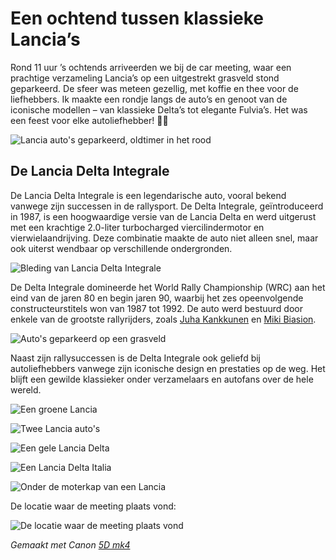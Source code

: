 # Een ochtend tussen klassieke Lancia’s

Rond 11 uur ’s ochtends arriveerden we bij de car meeting, waar een prachtige verzameling Lancia’s op een uitgestrekt grasveld stond geparkeerd. De sfeer was meteen gezellig, met koffie en thee voor de liefhebbers. Ik maakte een rondje langs de auto’s en genoot van de iconische modellen – van klassieke Delta’s tot elegante Fulvia’s. Het was een feest voor elke autoliefhebber! 🚗✨

![Lancia auto's geparkeerd, oldtimer in het rood](https://imagekit.rohan-10.workers.dev?url=https://ik.imagekit.io/rhn00jwt/tr:w-900/2018-09-09-lancia-dag/lancia-dag-collage-04.jpg)

## De Lancia Delta Integrale

De Lancia Delta Integrale is een legendarische auto, vooral bekend vanwege zijn successen in de rallysport. De Delta Integrale, geïntroduceerd in 1987, is een hoogwaardige versie van de Lancia Delta en werd uitgerust met een krachtige 2.0-liter turbocharged viercilindermotor en vierwielaandrijving. Deze combinatie maakte de auto niet alleen snel, maar ook uiterst wendbaar op verschillende ondergronden.

![Bleding van Lancia Delta Integrale](https://imagekit.rohan-10.workers.dev?url=https://ik.imagekit.io/rhn00jwt/tr:w-900/2018-09-09-lancia-dag/HN_2274-10.JPG)

De Delta Integrale domineerde het World Rally Championship (WRC) aan het eind van de jaren 80 en begin jaren 90, waarbij het zes opeenvolgende constructeurstitels won van 1987 tot 1992. De auto werd bestuurd door enkele van de grootste rallyrijders, zoals [Juha Kankkunen](https://nl.wikipedia.org/wiki/Juha_Kankkunen#1990-1992:_Lancia) en [Miki Biasion](https://nl.wikipedia.org/wiki/Miki_Biasion#1984-1991:_Lancia).

![Auto's geparkeerd op een grasveld](https://imagekit.rohan-10.workers.dev?url=https://ik.imagekit.io/rhn00jwt/tr:w-900/2018-09-09-lancia-dag/lancia-dag-collage-03.jpg)

Naast zijn rallysuccessen is de Delta Integrale ook geliefd bij autoliefhebbers vanwege zijn iconische design en prestaties op de weg. Het blijft een gewilde klassieker onder verzamelaars en autofans over de hele wereld.

![Een groene Lancia](https://imagekit.rohan-10.workers.dev?url=https://ik.imagekit.io/rhn00jwt/tr:w-900/2018-09-09-lancia-dag/HN_2267-08.JPG)

![Twee Lancia auto's](https://imagekit.rohan-10.workers.dev?url=https://ik.imagekit.io/rhn00jwt/tr:w-900/2018-09-09-lancia-dag/lancia-dag-collage-01.jpg)

![Een gele Lancia Delta](https://imagekit.rohan-10.workers.dev?url=https://ik.imagekit.io/rhn00jwt/tr:w-900/2018-09-09-lancia-dag/HN_2261-06.JPG)

![Een Lancia Delta Italia](https://imagekit.rohan-10.workers.dev?url=https://ik.imagekit.io/rhn00jwt/tr:w-900/2018-09-09-lancia-dag/HN_2250-03.JPG)

![Onder de moterkap van een Lancia](https://imagekit.rohan-10.workers.dev?url=https://ik.imagekit.io/rhn00jwt/tr:w-900/2018-09-09-lancia-dag/lancia-dag-collage-02.jpg)

De locatie waar de meeting plaats vond:

![De locatie waar de meeting plaats vond](https://imagekit.rohan-10.workers.dev?url=https://ik.imagekit.io/rhn00jwt/tr:w-900/2018-09-09-lancia-dag/HN_2285-13.JPG)

_Gemaakt met Canon [5D mk4](../over-mij.md)_
